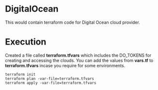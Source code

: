 # DigitalOcean

This would contain terraform code for Digital Ocean cloud provider.

# Execution

Created a file called **terraform.tfvars** which includes the DO_TOKENS for creating and accessing the clouds.
You can add the values from **vars.tf** to **terraform.tfvars** incase you require for some environments.

```
terraform init
terraform plan -var-file=terraform.tfvars
terraform apply -var-file=terraform.tfvars
```
